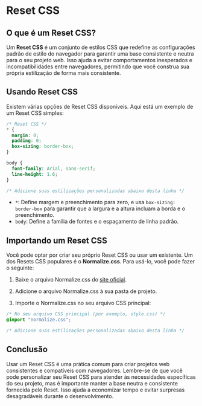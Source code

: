 # Reset CSS

## O que é um Reset CSS?

Um **Reset CSS** é um conjunto de estilos CSS que redefine as configurações padrão de estilo do navegador para garantir uma base consistente e neutra para o seu projeto web. Isso ajuda a evitar comportamentos inesperados e incompatibilidades entre navegadores, permitindo que você construa sua própria estilização de forma mais consistente.

## Usando Reset CSS

Existem várias opções de Reset CSS disponíveis. Aqui está um exemplo de um Reset CSS simples:

```css
/* Reset CSS */
* {
  margin: 0;
  padding: 0;
  box-sizing: border-box;
}

body {
  font-family: Arial, sans-serif;
  line-height: 1.6;
}

/* Adicione suas estilizações personalizadas abaixo desta linha */
```

- `*`: Define margem e preenchimento para zero, e usa `box-sizing: border-box` para garantir que a largura e a altura incluam a borda e o preenchimento.
- `body`: Define a família de fontes e o espaçamento de linha padrão.

## Importando um Reset CSS

Você pode optar por criar seu próprio Reset CSS ou usar um existente. Um dos Resets CSS populares é o **Normalize.css**. Para usá-lo, você pode fazer o seguinte:

1. Baixe o arquivo Normalize.css do [site oficial](https://necolas.github.io/normalize.css/).

2. Adicione o arquivo Normalize.css à sua pasta de projeto.

3. Importe o Normalize.css no seu arquivo CSS principal:

```css
/* No seu arquivo CSS principal (por exemplo, style.css) */
@import "normalize.css";

/* Adicione suas estilizações personalizadas abaixo desta linha */
```

## Conclusão

Usar um Reset CSS é uma prática comum para criar projetos web consistentes e compatíveis com navegadores. Lembre-se de que você pode personalizar seu Reset CSS para atender às necessidades específicas do seu projeto, mas é importante manter a base neutra e consistente fornecida pelo Reset. Isso ajuda a economizar tempo e evitar surpresas desagradáveis durante o desenvolvimento.